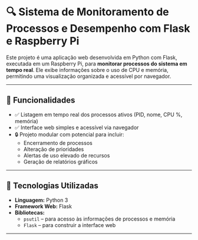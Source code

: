 # 🔍 Sistema de Monitoramento de Processos e Desempenho com Flask e Raspberry Pi

Este projeto é uma aplicação web desenvolvida em Python com Flask, executada em um Raspberry Pi, para **monitorar processos do sistema em tempo real**. Ele exibe informações sobre o uso de CPU e memória, permitindo uma visualização organizada e acessível por navegador.

---

## 📌 Funcionalidades

- ✅ Listagem em tempo real dos processos ativos (PID, nome, CPU %, memória)
- ✅ Interface web simples e acessível via navegador
- 🔒 Projeto modular com potencial para incluir:
  - Encerramento de processos
  - Alteração de prioridades
  - Alertas de uso elevado de recursos
  - Geração de relatórios gráficos

---

## 🧰 Tecnologias Utilizadas

- **Linguagem:** Python 3
- **Framework Web:** Flask
- **Bibliotecas:** 
  - `psutil` – para acesso às informações de processos e memória
  - `Flask` – para construir a interface web

---
